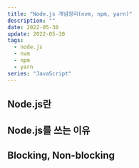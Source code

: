 ```yaml
---
title: "Node.js 개념정리(nvm, npm, yarn)"
description: ""
date: 2022-05-30
update: 2022-05-30
tags:
  - node.js
  - nvm
  - npm
  - yarn
series: "JavaScript"
---
```


## Node.js란

## Node.js를 쓰는 이유

## Blocking, Non-blocking
